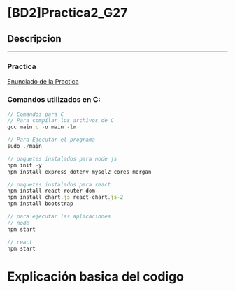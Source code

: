 # [BD2]Practica2_G27

## Descripcion 
___
### Practica
[Enunciado de la Practica](./Img/SO2_Proyecto.pdf)


### Comandos utilizados en C:
```javascript
// Comandos para C
// Para compilar los archivos de C
gcc main.c -o main -lm

// Para Ejecutar el programa 
sudo ./main

// paquetes instalados para node js
npm init -y 
npm install express dotenv mysql2 cores morgan

// paquetes instalados para react
npm install react-router-dom
npm install chart.js react-chart.js-2
npm install bootstrap

// para ejecutar las aplicaciones
// node
npm start

// react 
npm start
```

# Explicación basica del codigo